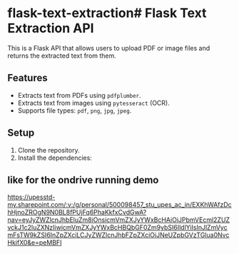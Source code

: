 # flask-text-extraction# Flask Text Extraction API

This is a Flask API that allows users to upload PDF or image files and returns the extracted text from them.

## Features
- Extracts text from PDFs using `pdfplumber`.
- Extracts text from images using `pytesseract` (OCR).
- Supports file types: `pdf`, `png`, `jpg`, `jpeg`.

## Setup

1. Clone the repository.
2. Install the dependencies:

## like for the ondrive running demo 
https://upesstd-my.sharepoint.com/:v:/g/personal/500098457_stu_upes_ac_in/EXKhWAfzDchHjnoZROgN9N0BL8fPUjFq6PhaKkfxCvdGwA?nav=eyJyZWZlcnJhbEluZm8iOnsicmVmZXJyYWxBcHAiOiJPbmVEcml2ZUZvckJ1c2luZXNzIiwicmVmZXJyYWxBcHBQbGF0Zm9ybSI6IldlYiIsInJlZmVycmFsTW9kZSI6InZpZXciLCJyZWZlcnJhbFZpZXciOiJNeUZpbGVzTGlua0NvcHkifX0&e=peMBFI
